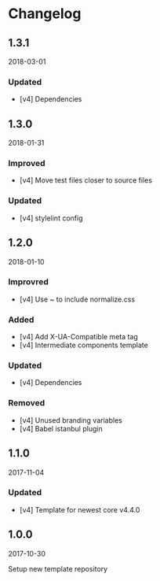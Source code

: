 # Changelog



## 1.3.1
2018-03-01

### Updated
- [v4] Dependencies



## 1.3.0
2018-01-31

### Improved
- [v4] Move test files closer to source files

### Updated
- [v4] stylelint config



## 1.2.0
2018-01-10

### Improvred
- [v4] Use ~ to include normalize.css

### Added
- [v4] Add X-UA-Compatible meta tag
- [v4] Intermediate components template

### Updated
- [v4] Dependencies

### Removed
- [v4] Unused branding variables
- [v4] Babel istanbul plugin



## 1.1.0
2017-11-04

### Updated
- [v4] Template for newest core v4.4.0



## 1.0.0
2017-10-30

Setup new template repository
